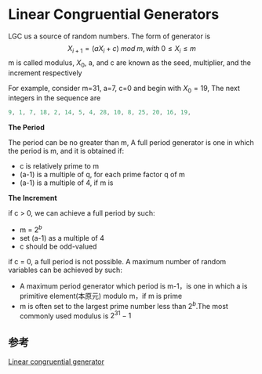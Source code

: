 # Linear Congruential Generators

LGC us a source of random numbers. The form of generator is
$$
X_{i+1} = (aX_i + c) \; mod \; m, with \; 0 \le X_i \le m
$$
m is called modulus, $X_0$, a, and c are known as the seed, multiplier, and the increment respectively

For example, consider m=31, a=7, c=0 and begin with $X_0 = 19$, The next integers in the sequence are

```js
9, 1, 7, 18, 2, 14, 5, 4, 28, 10, 8, 25, 20, 16, 19,
```

**The Period**

The period can be no greater than m, A full period generator is one in which the period is m, and it is obtained if:

* c is relatively prime to m
* (a-1) is a multiple of q, for each prime factor q of m
* (a-1) is a multiple of 4, if m is

**The Increment**

if c > 0, we can achieve a full period by such:

* m = $2^b$
* set (a-1) as a multiple of 4
* c should be odd-valued

if c = 0, a full period is not possible. A maximum number of random variables can be achieved by such:

* A maximum period generator which period is m-1，is one in which a is primitive element(本原元) modulo m，if m is prime
* m is often set to the largest prime number less than $2^b$.The most commonly used modulus is $2^31 - 1$

## 参考

[Linear congruential generator](https://en.wikipedia.org/wiki/Linear_congruential_generator)